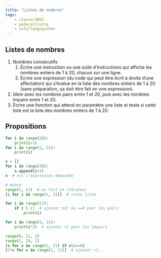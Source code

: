 ```yaml
---
title: "Listes de nombres"
tags:
    - classe/1NSI
    - peda/activite
    - info/lang/python
---
```


## Listes de nombres

1. Nombres consécutifs
    1. Écrire une instruction ou une suite d’instructions
       qui affiche les nombres entiers de 1 à 20, chacun
       sur une ligne.
   1. Écrire une expression (du code qui peut être
     écrit à droite d’une affectation) qui s’évalue en
     la liste des nombres entiers de 1 à 20 (sans
     préparation, ça doit être fait en une expression).
1. Idem avec les nombres pairs entre 1 et 20, puis
   avec les nombres impairs entre 1 et 20.
1. Écrire une fonction qui attend en paramètre
   une liste et teste si cette liste est la liste des
   nombres entiers de 1 à 20.

## Propositions

```python
for i in range(20):
    print(i+1)
for i in range(1, 21):
    print(i)

x = []
for i in range(20):
    x.append(i+1)
n  # est l’expression demandée

# mieux:
range(1, 21)  # en fait un itérateur
[i for i in range(1, 21)]  # vraie liste

for i in range(21):
    if i % 2:  # ajouter not ou ==0 pour les pairs
        print(i)

for i in range(1, 11):
    print(i*2)  # ajouter +1 pour les impairs

range(0, 21, 2)
range(1, 20, 2)
[x for x in range(1, 21) if x%2==0]
[2*x for x in range(1, 11)]  # ajouter +1...
```
